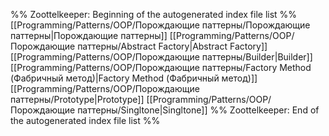 %% Zoottelkeeper: Beginning of the autogenerated index file list  %%
 [[Programming/Patterns/OOP/Порождающие паттерны/Порождающие паттерны|Порождающие паттерны]]
 [[Programming/Patterns/OOP/Порождающие паттерны/Abstract Factory|Abstract Factory]]
 [[Programming/Patterns/OOP/Порождающие паттерны/Builder|Builder]]
 [[Programming/Patterns/OOP/Порождающие паттерны/Factory Method (Фабричный метод)|Factory Method (Фабричный метод)]]
 [[Programming/Patterns/OOP/Порождающие паттерны/Prototype|Prototype]]
 [[Programming/Patterns/OOP/Порождающие паттерны/Singltone|Singltone]]
%% Zoottelkeeper: End of the autogenerated index file list  %%
